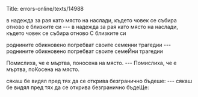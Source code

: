 Title: errors-online/texts/14988

в надежда за рая като място на наслади, където човек се събира отново е близките си --- в надежда за рая като място на наслади, където човек се събира отново С близките си

роднините обикновено погребват своите семенни трагедии --- роднините обикновено погребват своите семеЙни трагедии

Помислиха, че е мъртва, поносена на място. --- Помислиха, че е мъртва, поКосена на място.

сякаш бе видял пред тях да се открива безгранично бъдеше: --- сякаш бе видял пред тях да се открива безгранично бъдеЩе:
